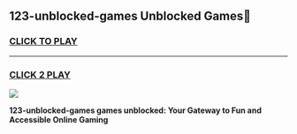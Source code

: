 
## 123-unblocked-games Unblocked Games👋
<h3>
<a href="https://news.freeplayer.one?title=123-unblocked-games&ref=16F">CLICK TO PLAY</a></h3>
<hr>

<h3>
<a href="https://news.freeplayer.one?title=123-unblocked-games&ref=16F">CLICK 2 PLAY</a>
  
</h3>

<a href="https://news.freeplayer.one?title=123-unblocked-games&ref=16F/"><img src="https://clearcache.store/games.png"></a>


**123-unblocked-games games unblocked: Your Gateway to Fun and Accessible Online Gaming**
